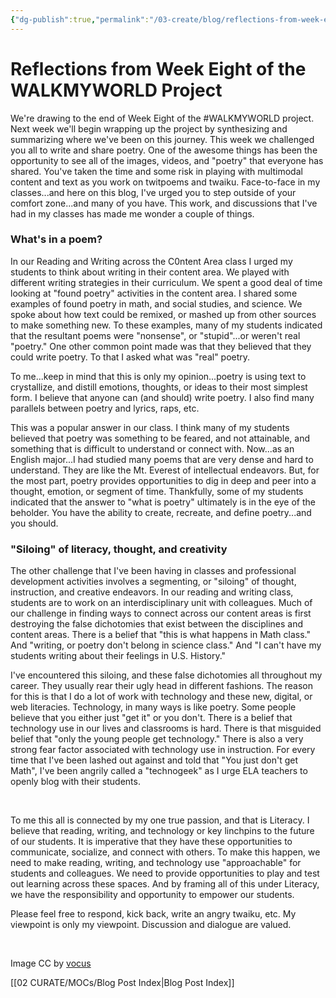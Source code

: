 ```yaml
---
{"dg-publish":true,"permalink":"/03-create/blog/reflections-from-week-eight-of-the-walkmyworld-project/","title":"Reflections from Week Eight of the #WALKMYWORLD Project","tags":["walkmyworld"]}
---
```


# Reflections from Week Eight of the WALKMYWORLD Project

We're drawing to the end of Week Eight of the #WALKMYWORLD project. Next week we'll begin wrapping up the project by synthesizing and summarizing where we've been on this journey. This week we challenged you all to write and share poetry. One of the awesome things has been the opportunity to see all of the images, videos, and "poetry" that everyone has shared. You've taken the time and some risk in playing with multimodal content and text as you work on twitpoems and twaiku. Face-to-face in my classes...and here on this blog, I've urged you to step outside of your comfort zone...and many of you have. This work, and discussions that I've had in my classes has made me wonder a couple of things.

### What's in a poem?

In our Reading and Writing across the C0ntent Area class I urged my students to think about writing in their content area. We played with different writing strategies in their curriculum. We spent a good deal of time looking at "found poetry" activities in the content area. I shared some examples of found poetry in math, and social studies, and science. We spoke about how text could be remixed, or mashed up from other sources to make something new. To these examples, many of my students indicated that the resultant poems were "nonsense", or "stupid"...or weren't real "poetry." One other common point made was that they believed that they could write poetry. To that I asked what was "real" poetry.

To me...keep in mind that this is only my opinion...poetry is using text to crystallize, and distill emotions, thoughts, or ideas to their most simplest form. I believe that anyone can (and should) write poetry. I also find many parallels between poetry and lyrics, raps, etc.

This was a popular answer in our class. I think many of my students believed that poetry was something to be feared, and not attainable, and something that is difficult to understand or connect with. Now...as an English major...I had studied many poems that are very dense and hard to understand. They are like the Mt. Everest of intellectual endeavors. But, for the most part, poetry provides opportunities to dig in deep and peer into a thought, emotion, or segment of time. Thankfully, some of my students indicated that the answer to "what is poetry" ultimately is in the eye of the beholder. You have the ability to create, recreate, and define poetry...and you should.

### "Siloing" of literacy, thought, and creativity

The other challenge that I've been having in classes and professional development activities involves a segmenting, or "siloing" of thought, instruction, and creative endeavors. In our reading and writing class, students are to work on an interdisciplinary unit with colleagues. Much of our challenge in finding ways to connect across our content areas is first destroying the false dichotomies that exist between the disciplines and content areas. There is a belief that "this is what happens in Math class." And "writing, or poetry don't belong in science class." And "I can't have my students writing about their feelings in U.S. History."

I've encountered this siloing, and these false dichotomies all throughout my career. They usually rear their ugly head in different fashions. The reason for this is that I do a lot of work with technology and these new, digital, or web literacies. Technology, in many ways is like poetry. Some people believe that you either just "get it" or you don't. There is a belief that technology use in our lives and classrooms is hard. There is that misguided belief that "only the young people get technology." There is also a very strong fear factor associated with technology use in instruction. For every time that I've been lashed out against and told that "You just don't get Math", I've been angrily called a "technogeek" as I urge ELA teachers to openly blog with their students.

 

To me this all is connected by my one true passion, and that is Literacy. I believe that reading, writing, and technology or key linchpins to the future of our students. It is imperative that they have these opportunities to communicate, socialize, and connect with others. To make this happen, we need to make reading, writing, and technology use "approachable" for students and colleagues. We need to provide opportunities to play and test out learning across these spaces. And by framing all of this under Literacy, we have the responsibility and opportunity to empower our students.

Please feel free to respond, kick back, write an angry twaiku, etc. My viewpoint is only my viewpoint. Discussion and dialogue are valued.

 

Image CC by [vocus](http://www.vocus.com/blog/bridging-the-gap-between-the-walk-and-the-talk/)

[[02 CURATE/MOCs/Blog Post Index\|Blog Post Index]]